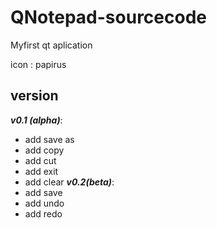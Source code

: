 # QNotepad-sourcecode
Myfirst qt aplication

icon : papirus

## version
***v0.1 (alpha)***:
 - add save as
 - add copy
 - add cut
 - add exit
 - add clear
***v0.2(beta)***:
 - add save
 - add undo
 - add redo
